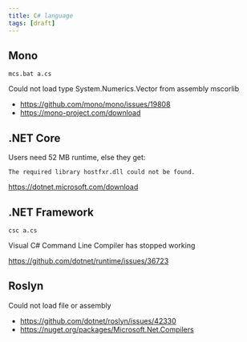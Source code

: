```yaml
---
title: C# language
tags: [draft]
---
```


## Mono

~~~
mcs.bat a.cs
~~~

Could not load type System.Numerics.Vector from assembly mscorlib

- <https://github.com/mono/mono/issues/19808>
- <https://mono-project.com/download>

## .NET Core

Users need 52 MB runtime, else they get:

~~~
The required library hostfxr.dll could not be found.
~~~

<https://dotnet.microsoft.com/download>

## .NET Framework

~~~
csc a.cs
~~~

Visual C# Command Line Compiler has stopped working

<https://github.com/dotnet/runtime/issues/36723>

## Roslyn

Could not load file or assembly

- <https://github.com/dotnet/roslyn/issues/42330>
- <https://nuget.org/packages/Microsoft.Net.Compilers>
